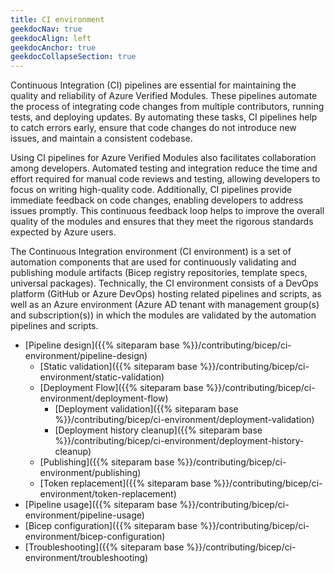 ```yaml
---
title: CI environment
geekdocNav: true
geekdocAlign: left
geekdocAnchor: true
geekdocCollapseSection: true
---
```


Continuous Integration (CI) pipelines are essential for maintaining the quality and reliability of Azure Verified Modules. These pipelines automate the process of integrating code changes from multiple contributors, running tests, and deploying updates. By automating these tasks, CI pipelines help to catch errors early, ensure that code changes do not introduce new issues, and maintain a consistent codebase.

Using CI pipelines for Azure Verified Modules also facilitates collaboration among developers. Automated testing and integration reduce the time and effort required for manual code reviews and testing, allowing developers to focus on writing high-quality code. Additionally, CI pipelines provide immediate feedback on code changes, enabling developers to address issues promptly. This continuous feedback loop helps to improve the overall quality of the modules and ensures that they meet the rigorous standards expected by Azure users.

The Continuous Integration environment (CI environment) is a set of automation components that are used for continuously validating and publishing module artifacts (Bicep registry repositories, template specs, universal packages). Technically, the CI environment consists of a DevOps platform (GitHub or Azure DevOps) hosting related pipelines and scripts, as well as an Azure environment (Azure AD tenant with management group(s) and subscription(s)) in which the modules are validated by the automation pipelines and scripts.

- [Pipeline design]({{% siteparam base %}}/contributing/bicep/ci-environment/pipeline-design)
  - [Static validation]({{% siteparam base %}}/contributing/bicep/ci-environment/static-validation)
  - [Deployment Flow]({{% siteparam base %}}/contributing/bicep/ci-environment/deployment-flow)
    - [Deployment validation]({{% siteparam base %}}/contributing/bicep/ci-environment/deployment-validation)
    - [Deployment history cleanup]({{% siteparam base %}}/contributing/bicep/ci-environment/deployment-history-cleanup)
  - [Publishing]({{% siteparam base %}}/contributing/bicep/ci-environment/publishing)
  - [Token replacement]({{% siteparam base %}}/contributing/bicep/ci-environment/token-replacement)
- [Pipeline usage]({{% siteparam base %}}/contributing/bicep/ci-environment/pipeline-usage)
- [Bicep configuration]({{% siteparam base %}}/contributing/bicep/ci-environment/bicep-configuration)
- [Troubleshooting]({{% siteparam base %}}/contributing/bicep/ci-environment/troubleshooting)
